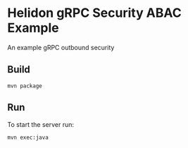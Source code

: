 
# Helidon gRPC Security ABAC Example

An example gRPC outbound security

## Build

```
mvn package
```

## Run

To start the server run:
```
mvn exec:java
```
